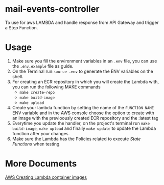 # mail-events-controller
To use for aws LAMBDA and handle response from API Gateway and trigger a Step Function.

# Usage

1. Make sure you fill the environment variables in an `.env` file, you can use the `.env.example` file as guide.
2. On the Terminal run `source .env` to generate the ENV variables on the shell.
3. For creating an ECR repository in which you will create the Lambda with, you can run the following MAKE commands
    * `make create-repo`
    * `make build-image`
    * `make upload`
4. Create your lambda function by setting the name of the `FUNCTION_NAME` ENV variable and in the AWS console choose the option to create with an image with the previoously created ECR repository and the :latest tag
5. Everytime you update the handler, on the project's terminal run `make build-image`, `make upload` and finally `make update` to update the Lambda function after your changes.
6. Make sure the Lambda has the Policies related to execute *State Functions* when testing.

# More Documents
[AWS Creating Lambda container images](https://docs.aws.amazon.com/lambda/latest/dg/images-create.html)
